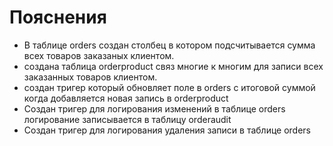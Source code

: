 # Пояснения

* В таблице orders создан столбец в котором подсчитывается сумма всех товаров заказаных клиентом.
* создана таблица orderproduct связ многие к многим для записи всех заказанных товаров клиентом.
* создан тригер который обновляет поле в orders с итоговой суммой когда добавляется новая запись в  orderproduct
* Создан тригер для логирования изменений в таблице orders логирование записывается в таблицу  orderaudit
* Создан тригер для логирования удаления записи в таблице orders
